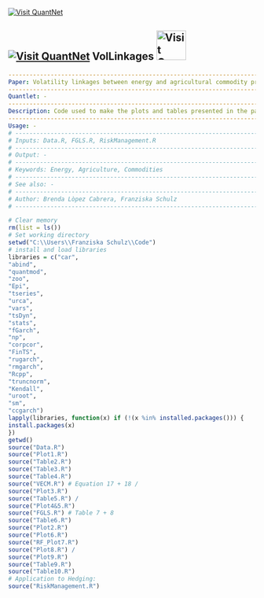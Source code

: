 [<img src="https://github.com/QuantLet/Styleguide-and-Validation-procedure/blob/master/pictures/banner.png" alt="Visit QuantNet">](http://quantlet.de/index.php?p=info)

## [<img src="https://github.com/QuantLet/Styleguide-and-Validation-procedure/blob/master/pictures/qloqo.png" alt="Visit QuantNet">](http://quantlet.de/) **VolLinkages** [<img src="https://github.com/QuantLet/Styleguide-and-Validation-procedure/blob/master/pictures/QN2.png" width="60" alt="Visit QuantNet 2.0">](http://quantlet.de/d3/ia)

```yaml
------------------------------------------------------------------------------
Paper: Volatility linkages between energy and agricultural commodity prices
------------------------------------------------------------------------------
Quantlet: -
------------------------------------------------------------------------------
Description: Code used to make the plots and tables presented in the paper
------------------------------------------------------------------------------
Usage: -
# ------------------------------------------------------------------------------
# Inputs: Data.R, FGLS.R, RiskManagement.R
# ------------------------------------------------------------------------------
# Output: -
# ------------------------------------------------------------------------------
# Keywords: Energy, Agriculture, Commodities
# ------------------------------------------------------------------------------
# See also: -
# ------------------------------------------------------------------------------
# Author: Brenda Lòpez Cabrera, Franziska Schulz
# ------------------------------------------------------------------------------
```

```R
# Clear memory
rm(list = ls())
# Set working directory
setwd("C:\\Users\\Franziska Schulz\\Code")
# install and load libraries
libraries = c("car",
"abind",
"quantmod",
"zoo",
"Epi",
"tseries",
"urca",
"vars",
"tsDyn",
"stats",
"fGarch",
"np",
"corpcor",
"FinTS",
"rugarch",
"rmgarch",
"Rcpp",
"truncnorm",
"Kendall",
"uroot",
"sm",
"ccgarch")
lapply(libraries, function(x) if (!(x %in% installed.packages())) {
install.packages(x)
})
getwd()
source("Data.R")
source("Plot1.R")
source("Table2.R")
source("Table3.R")
source("Table4.R")
source("VECM.R") # Equation 17 + 18 /
source("Plot3.R")
source("Table5.R") /
source("Plot4&5.R")
source("FGLS.R") # Table 7 + 8
source("Table6.R")
source("Plot2.R")
source("Plot6.R")
source("RF_Plot7.R")
source("Plot8.R") /
source("Plot9.R")
source("Table9.R")
source("Table10.R")
# Application to Hedging:
source("RiskManagement.R")
```
